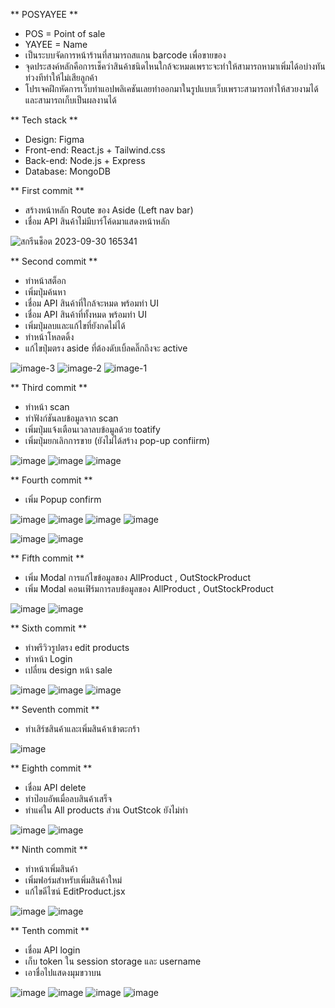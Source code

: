 ** POSYAYEE **
- POS = Point of sale 
- YAYEE = Name
- เป็นระบบจัดการหน้าร้านที่สามารถสแกน barcode เพื่อขายของ 
- จุดประสงค์หลักคือการเช็คว่าสินค้าชนิดไหนใกล้จะหมดเพราะจะทำให้สามารถหามาเพิ่มได้อบ่างทันท่วงทีทำให้ไม่เสียลูกค้า
- โปรเจคฝึกหัดการเว็บทำแอปพลิเคชันเลยทำออกมาในรูปแบบเว็บเพราะสามารถทำให้สวยงามได้ และสามารถเก็บเป็นผลงานได้
  
** Tech stack **

- Design: Figma
- Front-end: React.js + Tailwind.css
- Back-end: Node.js + Express
- Database: MongoDB


** First commit **
- สร้างหน้าหลัก Route ของ Aside (Left nav bar)
- เชื่อม API สินค้าไม่มีบาร์โค้ดมาแสดงหน้าหลัก 

![สกรีนช็อต 2023-09-30 165341](https://github.com/boytur/POS-MERN-CLIENT-SIDE/assets/104257779/5e7eae68-6e28-4233-8e76-49205b78c613)

** Second commit **
- ทำหน้าสต็อก 
- เพิ่มปุ่มค้นหา
- เชื่อม API สินค้าที่ใกล้จะหมด พร้อมทำ UI 
- เชื่อม API สินค้าที่ทั้งหมด พร้อมทำ UI 
- เพิ่มปุ่มลบและแก้ไขที่ยังกดไม่ได้ 
- ทำหน้าโหลดดิ้ง
- แก้ไขปุ่มตรง aside ที่ต้องดับเบิ้ลคลิ๊กถึงจะ active
  
![image-3](https://github.com/boytur/POS-YAYEE-CLIENT/assets/104257779/587a7afd-84f0-4c68-ba77-a906d965c478)
![image-2](https://github.com/boytur/POS-YAYEE-CLIENT/assets/104257779/9d1c002b-5b08-4e61-9265-2383dfda35d9)
![image-1](https://github.com/boytur/POS-YAYEE-CLIENT/assets/104257779/54d15bb5-66f3-4db9-89e5-e25066a613dc)


** Third commit **
- ทำหน้า scan
- ทำฟังก์ชันลบข้อมูลจาก scan
- เพิ่มปุ่มแจ้งเตือนเวลาลบข้อมูลด้วย toatify
- เพิ่มปุ่มยกเลิกการขาย (ยังไม่ได้สร้าง pop-up confiirm)

  
![image](https://github.com/boytur/POS-MERN-CLIENT-SIDE/assets/104257779/caa5b99d-8d2a-4a01-b281-8c93c1c9cf2a)
![image](https://github.com/boytur/POS-MERN-CLIENT-SIDE/assets/104257779/c47e9ebe-dc96-4026-b77b-97113e7ddd0f)
![image](https://github.com/boytur/POS-MERN-CLIENT-SIDE/assets/104257779/6797ed15-7030-4e5b-be0a-3b391972b007)

** Fourth commit **
- เพิ่ม Popup confirm
  
![image](https://github.com/boytur/POS-MERN-CLIENT-SIDE/assets/104257779/d0aa4f5c-3519-4314-857d-02b3668355e4)
![image](https://github.com/boytur/POS-MERN-CLIENT-SIDE/assets/104257779/52662abb-b704-4d5c-ada6-f7005081ff8d)
![image](https://github.com/boytur/POS-MERN-CLIENT-SIDE/assets/104257779/0e8f4345-2e3b-4af3-bdaf-5f595a1a005a)
![image](https://github.com/boytur/POS-MERN-CLIENT-SIDE/assets/104257779/1935606b-ac49-42a9-bd7c-2b1afb0d94b5)


![image](https://github.com/boytur/POS-MERN-CLIENT-SIDE/assets/104257779/ae1340ac-7188-4549-959e-6c189022d673)
![image](https://github.com/boytur/POS-MERN-CLIENT-SIDE/assets/104257779/81c07f21-9500-4f99-ad0f-38e02c2856f7)


** Fifth commit **

- เพิ่ม Modal การแก้ไขข้อมูลของ AllProduct , OutStockProduct
- เพิ่ม Modal คอนเฟิร์มการลบข้อมูลของ AllProduct , OutStockProduct

![image](https://github.com/boytur/POS-MERN-CLIENT-SIDE/assets/104257779/d64f57f9-2f96-4c37-98d0-c1cbe3639272)
![image](https://github.com/boytur/POS-MERN-CLIENT-SIDE/assets/104257779/32f422eb-5b3d-4cdb-9602-17c7f49029c4)

 ** Sixth commit **

 - ทำพรีวิวรูปตรง edit products
 - ทำหน้า Login
 - เปลี่ยน design หน้า sale

![image](https://github.com/boytur/POS-MERN-CLIENT-SIDE/assets/104257779/7dadf622-8c64-47b7-ac4f-ee89e8f03263)
![image](https://github.com/boytur/POS-MERN-CLIENT-SIDE/assets/104257779/9baaa2fa-7979-4892-bee4-d83d8ecf6bd0)
![image](https://github.com/boytur/POS-MERN-CLIENT-SIDE/assets/104257779/7355794c-7436-4f9d-b4f1-4d0129a24617)

** Seventh commit **

- ทำเสิร์ชสินค้าและเพิ่มสินค้าเข้าตะกร้า

![image](https://github.com/boytur/POS-YAYEE-CLIENT/assets/104257779/2c8ca424-8bf3-4f22-b219-304af7487b59)

** Eighth commit **

- เชื่อม API delete
- ทำป๊อบอัพเมื่อลบสินค้าเสร็จ
- ทำแค่ใน All products ส่วน OutStcok ยังไม่ทำ

![image](https://github.com/boytur/POS-YAYEE-CLIENT/assets/104257779/5444a636-3891-4842-abc0-bf683458c56a)
![image](https://github.com/boytur/POS-YAYEE-CLIENT/assets/104257779/c3a41dba-77ea-4af5-ae5d-ec23718e4e3a)

** Ninth commit **

- ทำหน้าเพิ่มสินค้า
- เพิ่มฟอร์มสำหรับเพิ่มสินค้าใหม่
- แก้ไขดีไซน์ EditProduct.jsx

![image](https://github.com/boytur/POS-YAYEE-CLIENT/assets/104257779/cc3eba02-0180-4a89-8768-1a4c09856ded)
![image](https://github.com/boytur/POS-YAYEE-CLIENT/assets/104257779/1f9dd1f9-9a54-4a4d-9895-a448250eff87)

** Tenth commit **
- เชื่อม API login
- เก็บ token ใน session storage และ username
- เอาชื่อไปแสดงมุมขวาบน

![image](https://github.com/boytur/POS-YAYEE-CLIENT/assets/104257779/9215dabb-ab69-45e9-89ba-522bf774de08)
![image](https://github.com/boytur/POS-YAYEE-CLIENT/assets/104257779/ae79991d-e4fe-4c63-bba9-17979e335784)
![image](https://github.com/boytur/POS-YAYEE-CLIENT/assets/104257779/2fd9564c-6f74-4969-8f1c-a02df3baddb7)
![image](https://github.com/boytur/POS-YAYEE-CLIENT/assets/104257779/34acaa89-046a-4f2f-b32b-a64a471330c9)


